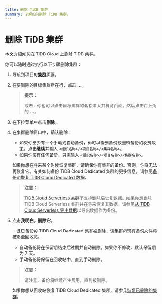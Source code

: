 ```yaml
---
title: 删除 TiDB 集群
summary: 了解如何删除 TiDB 集群。
---
```


# 删除 TiDB 集群

本文介绍如何在 TiDB Cloud 上删除 TiDB 集群。

你可以随时通过执行以下步骤删除集群：

1. 导航到项目的[**集群**](https://tidbcloud.com/project/clusters)页面。
2. 在要删除的目标集群所在行，点击 **...**。

    > **提示：**
    >
    > 或者，你也可以点击目标集群的名称进入其概览页面，然后点击右上角的 **...**。

3. 在下拉菜单中点击**删除**。
4. 在集群删除窗口中，确认删除：

    - 如果你至少有一个手动或自动备份，你可以看到备份数量和备份的收费政策。点击**继续**并输入 `<组织名称>/<项目名称>/<集群名称>`。
    - 如果你没有任何备份，只需输入 `<组织名称>/<项目名称>/<集群名称>`。

    如果你想在将来某个时候恢复集群，请确保你有集群的备份。否则，你将无法再恢复它。有关如何备份 TiDB Cloud Dedicated 集群的更多信息，请参见[备份和恢复 TiDB Cloud Dedicated 数据](/tidb-cloud/backup-and-restore.md)。

    > **注意：**
    >
    > [TiDB Cloud Serverless 集群](/tidb-cloud/select-cluster-tier.md#tidb-cloud-serverless)不支持删除后恢复数据。如果你想删除 TiDB Cloud Serverless 集群并在将来恢复其数据，请参见[从 TiDB Cloud Serverless 导出数据](/tidb-cloud/serverless-export.md)以导出数据作为备份。

5. 点击**我明白，删除它**。

    一旦已备份的 TiDB Cloud Dedicated 集群被删除，该集群的现有备份文件将被移至回收站。

    - 自动备份将在保留期结束后过期并自动删除。如果你不修改，默认保留期为 7 天。
    - 手动备份将保留在回收站中，直到手动删除。

    > **注意：**
    >
    > 请注意，备份将继续产生费用，直到被删除。

    如果你想从回收站恢复 TiDB Cloud Dedicated 集群，请参见[恢复已删除的集群](/tidb-cloud/backup-and-restore.md#restore-a-deleted-cluster)。
